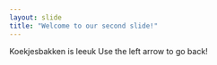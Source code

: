 ```yaml
---
layout: slide
title: "Welcome to our second slide!"
---
```

Koekjesbakken is leeuk
Use the left arrow to go back!

